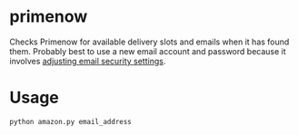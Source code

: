 # primenow
Checks Primenow for available delivery slots and emails when it has found them. Probably best to use a new email account and password because it involves [adjusting email security settings](https://realpython.com/python-send-email/#option-1-setting-up-a-gmail-account-for-development).
# Usage
```
python amazon.py email_address
```
